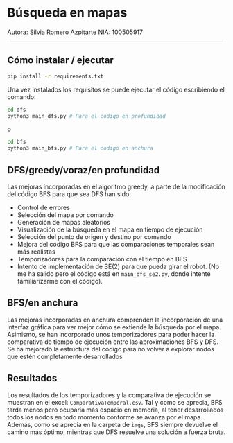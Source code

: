 # Búsqueda en mapas
Autora: Silvia Romero Azpitarte
NIA: 100505917
<hr>

## Cómo instalar / ejecutar
```sh
pip install -r requirements.txt
```
Una vez instalados los requisitos se puede ejecutar el código escribiendo el comando:
```sh
cd dfs
python3 main_dfs.py # Para el codigo en profundidad
```
o
```sh
cd bfs
python3 main_bfs.py # Para el codigo en anchura
```

## DFS/greedy/voraz/en profundidad
Las mejoras incorporadas en el algoritmo greedy, a parte de la modificación del código BFS para que sea DFS han sido:
- Control de errores
- Selección del mapa por comando
- Generación de mapas aleatorios
- Visualización de la búsqueda en el mapa en tiempo de ejecución
- Selección del punto de origen y destino por comando
- Mejora del código BFS para que las comparaciones temporales sean más realistas
- Temporizadores para la comparación con el tiempo en BFS
- Intento de implementación de SE(2) para que pueda girar el robot. (No me ha salido pero el código está en `main_dfs_se2.py`, donde intenté familiarizarme con el código).


## BFS/en anchura
Las mejoras incorporadas en anchura comprenden la incorporación de una interfaz gráfica para ver mejor cómo se extiende la búsqueda por el mapa.
Asimismo, se han incorporado unos temporizadores para poder hacer la comparativa de tiempo de ejecución entre las aproximaciones BFS y DFS.
Se ha mejorado la estructura del código para no volver a explorar nodos que estén completamente desarrollados

## Resultados
Los resultados de los temporizadores y la comparativa de ejecución se muestran en el excel: `ComparativaTemporal.csv`. Tal y como se aprecia, BFS tarda menos pero ocuparía más espacio en memoria, al tener desarrollados todos los nodos en todo momento conforme se avanza por el mapa. Además, como se aprecia en la carpeta de `imgs`, BFS siempre devuelve el camino más óptimo, mientras que DFS resuelve una solución a fuerza bruta.